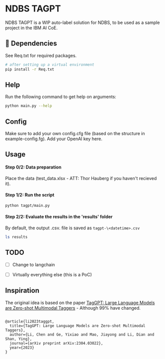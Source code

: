 # NDBS TAGPT
NDBS TAGPT is a WIP auto-label solution for NDBS, to be used as a sample project in the IBM AI CoE.


## 🔧 Dependencies
See Req.txt for required packages.

```bash
# after setting up a virtual environment
pip install -r Req.txt
```

## Help
Run the following command to get help on arguments:
```bash
python main.py --help
```

## Config
Make sure to add your own config.cfg file (based on the structure in example-config.fg). Add your OpenAI key here.

## Usage

#### Step 0/2: Data preparation
Place the data (test_data.xlsx - ATT: Thor Hauberg if you haven't recieved it).

#### Step 1/2: Run the script
```bash
python tagpt/main.py
```

#### Step 2/2: Evaluate the results in the 'results' folder
By default, the output .csv. file is saved as `tagpt-\<datetime>.csv`
```bash
ls results
```

## TODO

- [ ] Change to langchain
- [ ] Virtually everything else (this is a PoC)



## Inspiration
The original idea is based on the paper [TagGPT: Large Language Models are Zero-shot Multimodal Taggers](https://arxiv.org/abs/2304.03022) - Although 99% have changed.
```

@article{li2023taggpt,
  title={TagGPT: Large Language Models are Zero-shot Multimodal Taggers},
  author={Li, Chen and Ge, Yixiao and Mao, Jiayong and Li, Dian and Shan, Ying},
  journal={arXiv preprint arXiv:2304.03022},
  year={2023}
}
```
